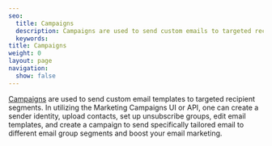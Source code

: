 ```yaml
---
seo:
  title: Campaigns
  description: Campaigns are used to send custom emails to targeted recipient segments.
  keywords:
title: Campaigns
weight: 0
layout: page
navigation:
  show: false
---
```


[Campaigns]({{root_url}}/ui/sending-email/how-to-send-email/) are used to send custom email templates to targeted recipient segments. In utilizing the Marketing Campaigns UI or API, one can create a sender identity, upload contacts, set up unsubscribe groups, edit email templates, and create a campaign to send specifically tailored email to different email group segments and boost your email marketing.

